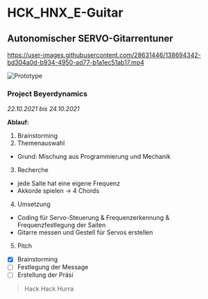 # HCK_HNX_E-Guitar

## Autonomischer SERVO-Gitarrentuner

https://user-images.githubusercontent.com/28631446/138694342-bd304a0d-b934-4950-ad77-b1a1ec51ab17.mp4

![Prototype](https://user-images.githubusercontent.com/28631446/138694834-d9dfc21e-4f6c-4d44-b11c-143ebf825945.jpg)


### Project Beyerdynamics

*22.10.2021 bis 24.10.2021*

**Ablauf:**
1. Brainstorming
2. Themenauswahl
  - Grund: Mischung aus Programmierung und Mechanik
3. Recherche
  - jede Saite hat eine eigene Frequenz
  - Akkorde spielen -> 4 Chords
4. Umsetzung
  - Coding für Servo-Steuerung & Frequenzerkennung & Frequenzfestlegung der Saiten
  - Gitarre messen und Gestell für Servos erstellen
  
5. Pitch
  - [x] Brainstorming
  - [ ] Festlegung der Message
  - [ ] Erstellung der Präsi
  
> Hack Hack Hurra

